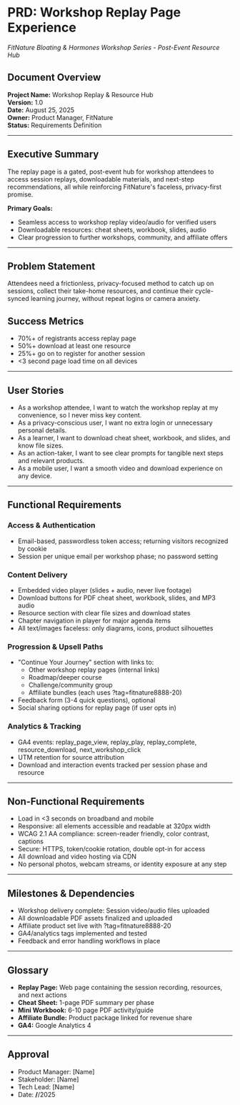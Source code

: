 # PRD: Workshop Replay Page Experience
*FitNature Bloating & Hormones Workshop Series - Post-Event Resource Hub*

## Document Overview
**Project Name:** Workshop Replay & Resource Hub  
**Version:** 1.0  
**Date:** August 25, 2025  
**Owner:** Product Manager, FitNature  
**Status:** Requirements Definition

---

## Executive Summary
The replay page is a gated, post-event hub for workshop attendees to access session replays, downloadable materials, and next-step recommendations, all while reinforcing FitNature's faceless, privacy-first promise.

**Primary Goals:**
- Seamless access to workshop replay video/audio for verified users
- Downloadable resources: cheat sheets, workbook, slides, audio
- Clear progression to further workshops, community, and affiliate offers

---

## Problem Statement
Attendees need a frictionless, privacy-focused method to catch up on sessions, collect their take-home resources, and continue their cycle-synced learning journey, without repeat logins or camera anxiety.

## Success Metrics
- 70%+ of registrants access replay page
- 50%+ download at least one resource
- 25%+ go on to register for another session
- <3 second page load time on all devices

---

## User Stories
- As a workshop attendee, I want to watch the workshop replay at my convenience, so I never miss key content.
- As a privacy-conscious user, I want no extra login or unnecessary personal details.
- As a learner, I want to download cheat sheet, workbook, and slides, and know file sizes.
- As an action-taker, I want to see clear prompts for tangible next steps and relevant products.
- As a mobile user, I want a smooth video and download experience on any device.

---

## Functional Requirements

### Access & Authentication
- Email-based, passwordless token access; returning visitors recognized by cookie
- Session per unique email per workshop phase; no password setting

### Content Delivery
- Embedded video player (slides + audio, never live footage)
- Download buttons for PDF cheat sheet, workbook, slides, and MP3 audio
- Resource section with clear file sizes and download states
- Chapter navigation in player for major agenda items
- All text/images faceless: only diagrams, icons, product silhouettes

### Progression & Upsell Paths
- "Continue Your Journey" section with links to:
  - Other workshop replay pages (internal links)
  - Roadmap/deeper course
  - Challenge/community group
  - Affiliate bundles (each uses ?tag=fitnature8888-20)
- Feedback form (3-4 quick questions), optional
- Social sharing options for replay page (if user opts in)

### Analytics & Tracking
- GA4 events: replay_page_view, replay_play, replay_complete, resource_download, next_workshop_click
- UTM retention for source attribution
- Download and interaction events tracked per session phase and resource

---

## Non-Functional Requirements
- Load in <3 seconds on broadband and mobile
- Responsive: all elements accessible and readable at 320px width
- WCAG 2.1 AA compliance: screen-reader friendly, color contrast, captions
- Secure: HTTPS, token/cookie rotation, double opt-in for access
- All download and video hosting via CDN
- No personal photos, webcam streams, or identity exposure at any step

---

## Milestones & Dependencies
- Workshop delivery complete: Session video/audio files uploaded
- All downloadable PDF assets finalized and uploaded
- Affiliate product set live with ?tag=fitnature8888-20
- GA4/analytics tags implemented and tested
- Feedback and error handling workflows in place

---

## Glossary
- **Replay Page:** Web page containing the session recording, resources, and next actions
- **Cheat Sheet:** 1-page PDF summary per phase
- **Mini Workbook:** 6-10 page PDF activity/guide
- **Affiliate Bundle:** Product package linked for revenue share
- **GA4:** Google Analytics 4

---

## Approval
- Product Manager: [Name]
- Stakeholder: [Name]
- Tech Lead: [Name]
- Date: __/__/2025
